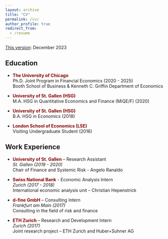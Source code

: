 ```yaml
---
layout: archive
title: "CV"
permalink: /cv/
author_profile: true
redirect_from:
  - /resume
---
```


[This version](../files/CavaleriFilippo_CV.pdf): December 2023 
<!---  Coming soon. --->

## Education
*  <span style="color:#840404"> **The University of Chicago**  </span> \
  Ph.D. Joint Program in Financial Economics  (2020 - 2025)\
  Booth School of Business & Kenneth C. Griffin Department of Economics

* <span style="color:#840404"> **University of St. Gallen (HSG)**  </span> \
  M.A. HSG in Quantitative Economics and Finance (MiQE/F) (2020)

* <span style="color:#840404"> **University of St. Gallen (HSG)**  </span> \
  B.A. HSG in Economics (2018)

*  <span style="color:#840404"> **London School of Economics (LSE)**  </span> \
  Visiting Undergraduate Student (2016)

## Work Experience
* <span style="color:#840404"> **University of St. Gallen**  </span> – Research Assistant\
  _St. Gallen (2019 - 2020)_ \
  Chair of Finance and Systemic Risk - Angelo Ranaldo

* <span style="color:#840404"> **Swiss National Bank**  </span> - Economic Analysis Intern\
  _Zurich (2017 - 2018)_ \
  International economic analysis unit – Christian Hepenstrick

* <span style="color:#840404"> **d-fine GmbH**  </span> – Consulting Intern\
  _Frankfurt am Main (2017)_\
  Consulting in the field of risk and finance

* <span style="color:#840404"> **ETH Zurich**  </span> – Research and Development Intern\
  _Zurich (2017)_\
  Joint research project – ETH Zurich and Huber+Suhner AG

